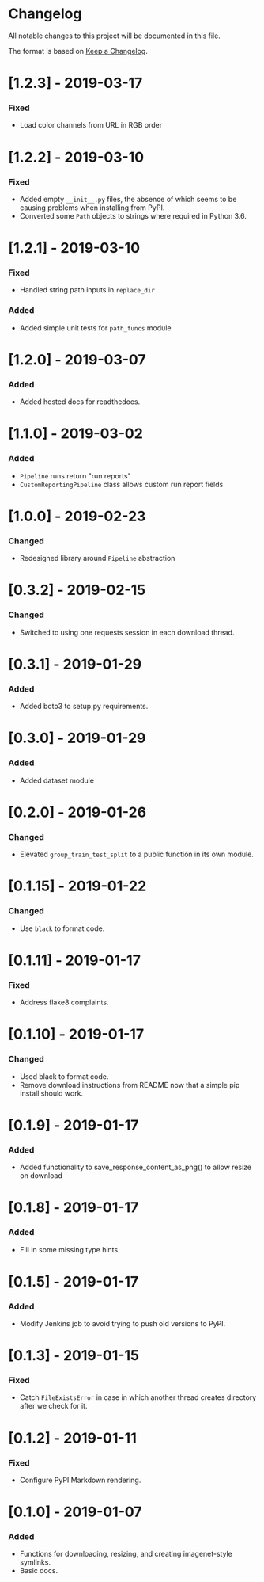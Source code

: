 # Changelog
All notable changes to this project will be documented in this file.

The format is based on [Keep a Changelog](http://keepachangelog.com/en/1.0.0/).

# [1.2.3] - 2019-03-17
### Fixed
- Load color channels from URL in RGB order

# [1.2.2] - 2019-03-10
### Fixed
- Added empty `__init__.py` files, the absence of which seems to be causing problems when installing from PyPI.
- Converted some `Path` objects to strings where required in Python 3.6.

# [1.2.1] - 2019-03-10
### Fixed
- Handled string path inputs in `replace_dir`
### Added
- Added simple unit tests for `path_funcs` module

# [1.2.0] - 2019-03-07
### Added
- Added hosted docs for readthedocs.

# [1.1.0] - 2019-03-02
### Added
- `Pipeline` runs return "run reports"
- `CustomReportingPipeline` class allows custom run report fields

# [1.0.0] - 2019-02-23
### Changed
- Redesigned library around `Pipeline` abstraction

# [0.3.2] - 2019-02-15
### Changed
- Switched to using one requests session in each download thread.

# [0.3.1] - 2019-01-29
### Added
- Added boto3 to setup.py requirements.

# [0.3.0] - 2019-01-29
### Added
- Added dataset module

# [0.2.0] - 2019-01-26
### Changed
- Elevated `group_train_test_split` to a public function in its own module.

# [0.1.15] - 2019-01-22
### Changed
- Use `black` to format code.

# [0.1.11] - 2019-01-17
### Fixed
- Address flake8 complaints.

# [0.1.10] - 2019-01-17
### Changed
- Used black to format code.
- Remove download instructions from README now that a simple pip install should work.

# [0.1.9] - 2019-01-17
### Added
- Added functionality to save_response_content_as_png() to allow resize on download

# [0.1.8] - 2019-01-17
### Added
- Fill in some missing type hints.

# [0.1.5] - 2019-01-17
### Added
- Modify Jenkins job to avoid trying to push old versions to PyPI.

# [0.1.3] - 2019-01-15
### Fixed
- Catch `FileExistsError` in case in which another thread creates directory after we check for it.

# [0.1.2] - 2019-01-11
### Fixed
- Configure PyPI Markdown rendering.

# [0.1.0] - 2019-01-07
### Added
- Functions for downloading, resizing, and creating imagenet-style symlinks.
- Basic docs.
